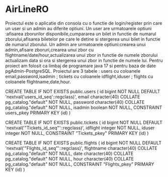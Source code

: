# AirLineRO
Proiectul este o aplicatie din consola cu o functie de login/register prin care un user si un admin au diferite optiuni.
Un user are urmatoarele optiuni :afisarea zborurilor disponibile,cumpararea un bilet in functie de numarul zborului,afisarea biletelor pe care le detine si stergerea unui bilet in functie de numarul zborului.
Un admin are urmatoarele optiuni:crearea unui admin,afisare zboruri,crearea unui zbor cu flightname/date/hour,actualizarea unui zbor in functie de numele zborului actualizam data si ora si stergerea unui zbor in functie de numele lui.
Pentru proiect am folosit ca limbaj de programare java 17 si pentru baza de date pgAdmin-PostgreSQL.
Proiectul are 3 tabele : users cu coloanele email,password,isadmin ; tickets cu coloanele idflight,iduser  ; flights cu coloanele flightname,date,hour.

CREATE TABLE IF NOT EXISTS public.users
(
    id bigint NOT NULL DEFAULT 'nextval('users_id_seq'::regclass)',
    email character(40) COLLATE pg_catalog."default" NOT NULL,
    password character(40) COLLATE pg_catalog."default" NOT NULL,
    isadmin boolean NOT NULL,
    CONSTRAINT users_pkey PRIMARY KEY (id)
)

CREATE TABLE IF NOT EXISTS public.tickets
(
    id bigint NOT NULL DEFAULT 'nextval('"Tickets_id_seq"'::regclass)',
    idflight integer NOT NULL,
    iduser integer NOT NULL,
    CONSTRAINT "Tickets_pkey" PRIMARY KEY (id)
)

CREATE TABLE IF NOT EXISTS public.flights
(
    id bigint NOT NULL DEFAULT 'nextval('"Flights_id_seq"'::regclass)',
    flightname character(40) COLLATE pg_catalog."default" NOT NULL,
    date character(40) COLLATE pg_catalog."default" NOT NULL,
    hour character(40) COLLATE pg_catalog."default" NOT NULL,
    CONSTRAINT "Flights_pkey" PRIMARY KEY (id)
)
